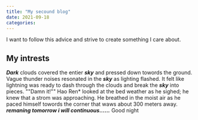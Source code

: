 ```yaml
---
title: "My secound blog"
date: 2021-09-18
categories:
---
```


I want to follow this advice and strive to create something I care about.

## My intrests
***Dark*** clouds covered the entier ***sky*** and pressed down towords the ground.
Vague thunder noises resonated in the ***sky*** as lighting flashed.
It felt like lightning was ready to dash through the clouds and break the ***sky*** into pieces.
""Damn it!"" Hao Ren* looked at the bed weather as he sighed; he knew that a strom was approaching. He breathed in the moist air as he paced himself 
towords the corner that waws about 300 meters away.
    ***remaning tomorrow i will continuous......*** Good night
